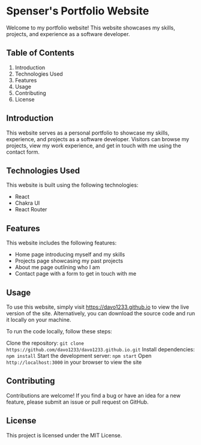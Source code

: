 # Spenser's Portfolio Website
Welcome to my portfolio website! This website showcases my skills, projects, and experience as a software developer.

## Table of Contents
1. Introduction
2. Technologies Used
3. Features
4. Usage
5. Contributing
6. License

## Introduction
This website serves as a personal portfolio to showcase my skills, experience, and projects as a software developer. Visitors can browse my projects, view my work experience, and get in touch with me using the contact form.

## Technologies Used
This website is built using the following technologies:

- React
- Chakra UI
- React Router


## Features
This website includes the following features:

- Home page introducing myself and my skills
- Projects page showcasing my past projects
- About me page outlining who I am
- Contact page with a form to get in touch with me

## Usage
To use this website, simply visit https://davo1233.github.io to view the live version of the site. Alternatively, you can download the source code and run it locally on your machine.

To run the code locally, follow these steps:

Clone the repository: `git clone https://github.com/davo1233/davo1233.github.io.git`
Install dependencies: `npm install`
Start the development server: `npm start`
Open `http://localhost:3000` in your browser to view the site

## Contributing
Contributions are welcome! If you find a bug or have an idea for a new feature, please submit an issue or pull request on GitHub.

## License
This project is licensed under the MIT License.

